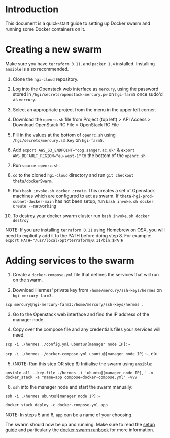 # Introduction

This document is a quick-start guide to setting up Docker swarm and running some Docker containers on it.

# Creating a new swarm

Make sure you have `terraform 0.11`, and `packer 1.4` installed. Installing `ansible` is also recommended.

1. Clone the `hgi-cloud` repository.

2. Log into the Openstack web interface as `mercury`, using the password stored in `/hgi/secrets/openstack-mercury.pw` on `hgi-farm5` once sudo'd as `mercury`.

3. Select an appropriate project from the menu in the upper left corner.

4. Download the `openrc.sh` file from Project (top left) > API Access > Download OpenStack RC File > OpenStack RC File

5. Fill in the values at the bottom of `openrc.sh` using `/hgi/secrets/mercury.s3.key` on `hgi-farm5`.

6. Add `export AWS_S3_ENDPOINT="cog.sanger.ac.uk"` & `export AWS_DEFAULT_REGION="eu-west-1"` to the bottom of the `openrc.sh`

7. Run `source openrc.sh`.

8. `cd` to the cloned `hgi-cloud` directory and run `git checkout theta/dockerSwarm`.

9. Run `bash invoke.sh docker create`. This creates a set of Openstack machines which are configured to act as swarm. If `theta-hgi-prod-subnet-docker-main` has not been setup, run `bash invoke.sh docker create --networking`

10. To destroy your docker swarm cluster run `bash invoke.sh docker destroy`

NOTE: If you are installing `terraform 0.11` using Homebrew on OSX, you will need to explicitly add it to the PATH before doing step 8. For example: `export PATH="/usr/local/opt/terraform@0.11/bin:$PATH`

# Adding services to the swarm

1. Create a `docker-compose.yml` file that defines the services that will run on the swarm.

2. Download Hermes' private key from `/home/mercury/ssh-keys/hermes` on `hgi-mercury-farm3`.

`scp mercury@hgi-mercury-farm3:/home/mercury/ssh-keys/hermes .`

3. Go to the Openstack web interface and find the IP address of the manager node.

4. Copy over the compose file and any credentials files your services will need.

`scp -i ./hermes ./config.yml ubuntu@[manager node IP]:~`

`scp -i ./hermes ./docker-compose.yml ubuntu@[manager node IP]:~`, etc

5. (NOTE: Run this step OR step 6) Initialise the swarm using `ansible`:

`ansible all --key-file ./hermes -i 'ubuntu@[manager node IP],' -m docker_stack -a "name=app compose=docker-compose.yml" -vvv`

6.  `ssh` into the manager node and start the swarm manually:

`ssh -i ./hermes ubuntu@[manager node IP]:~`

`docker stack deploy -c docker-compose.yml app`

NOTE: In steps 5 and 6, `app` can be a name of your choosing.

The swarm should now be up and running. Make sure to read the [setup guide](https://github.com/wtsi-hgi/hgi-cloud/blob/feature/dockerSwarm/docs/setup.md) and particularly the [docker swarm runbook](https://github.com/wtsi-hgi/hgi-cloud/blob/feature/dockerSwarm/docs/runbook_docker_swarm.md) for more information.
